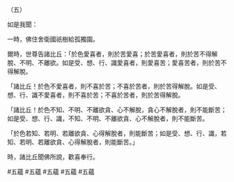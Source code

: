 （五）

如是我聞：

一時，佛住舍衛國祇樹給孤獨園。

爾時，世尊告諸比丘：「於色愛喜者，則於苦愛喜；於苦愛喜者，則於苦不得解脫、不明、不離欲。如是受、想、行、識愛喜者，則愛喜苦；愛喜苦者，則於苦不得解脫。

「諸比丘！於色不愛喜者，則不喜於苦；不喜於苦者，則於苦得解脫。如是受、想、行、識不愛喜者，則不喜於苦；不喜於苦者，則於苦得解脫。

「諸比丘！於色不知、不明、不離欲貪、心不解脫，貪心不解脫者，則不能斷苦；如是受、想、行、識，不知、不明、不離欲貪、心不解脫者，則不能斷苦。

「於色若知、若明、若離欲貪、心得解脫者，則能斷苦；如是受、想、行、識，若知、若明、若離欲貪、心得解脫者，則能斷苦。」

時，諸比丘聞佛所說，歡喜奉行。



#五蘊
#五蘊
#五蘊
#五蘊
#五蘊
